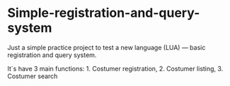 # Simple-registration-and-query-system
Just a simple practice project to test a new language (LUA) — basic registration and query system.

It´s have 3 main functions: 1. Costumer registration, 2. Costumer listing, 3. Costumer search
